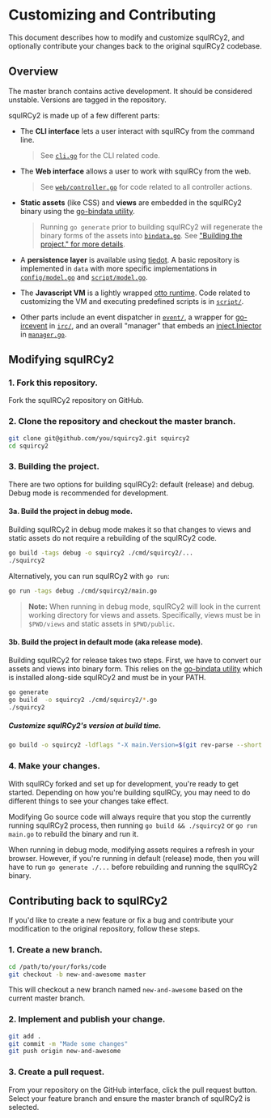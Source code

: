 Customizing and Contributing
============================

This document describes how to modify and customize squIRCy2, and optionally contribute your changes back to the original squIRCy2 codebase.


Overview
--------

The master branch contains active development. It should be considered unstable. Versions are tagged in the repository.

squIRCy2 is made up of a few different parts:

* The **CLI interface** lets a user interact with squIRCy from the command line.
  > See [`cli.go`](https://github.com/veonik/squircy2/blob/master/cli.go) for the CLI related code.
  
* The **Web interface** allows a user to work with squIRCy from the web.
  > See [`web/controller.go`](https://github.com/veonik/squircy2/blob/master/web/controller.go) for code related to all controller actions.
  
* **Static assets** (like CSS) and **views** are embedded in the squIRCy2 binary using the [go-bindata utility](https://github.com/jteeuwen/go-bindata).
  > Running `go generate` prior to building squIRCy2 will regenerate the binary forms of the assets into [`bindata.go`](https://github.com/veonik/squircy2/blob/master/bindata.go). See ["Building the project." for more details](#3-building-the-project).

* A **persistence layer** is available using [tiedot](https://github.com/HouzuoGuo/tiedot). A basic repository is implemented in `data` with more specific implementations in [`config/model.go`](https://github.com/veonik/squircy2/blob/master/config/model.go) and  [`script/model.go`](https://github.com/veonik/squircy2/blob/master/script/model.go).

* The **Javascript VM** is a lightly wrapped [otto runtime](https://github.com/robertkrimen/otto). Code related to customizing the VM and executing predefined scripts is in [`script/`](https://github.com/veonik/squircy2/blob/master/script/).

* Other parts include an event dispatcher in [`event/`](https://github.com/veonik/squircy2/blob/master/event/), a wrapper for [go-ircevent](https://github.com/thoj/go-ircevent) in [`irc/`](https://github.com/veonik/squircy2/blob/master/irc/), and an overall "manager" that embeds an [inject.Injector](https://github.com/codegangsta/inject) in [`manager.go`](https://github.com/veonik/squircy2/blob/master/manager.go).


Modifying squIRCy2
------------------

### 1. Fork this repository.

Fork the squIRCy2 repository on GitHub.

### 2. Clone the repository and checkout the master branch.

```bash
git clone git@github.com/you/squircy2.git squircy2
cd squircy2
```

### 3. Building the project.

There are two options for building squIRCy2: default (release) and debug. Debug mode is recommended for development.


#### 3a. Build the project in debug mode.

Building squIRCy2 in debug mode makes it so that changes to views and static assets do not require a rebuilding of the squIRCy2 code.

```bash
go build -tags debug -o squircy2 ./cmd/squircy2/...
./squircy2
```

Alternatively, you can run squIRCy2 with `go run`:
 
```bash
go run -tags debug ./cmd/squircy2/main.go
```

> **Note:** When running in debug mode, squIRCy2 will look in the current working directory for views and assets.
  Specifically, views must be in `$PWD/views` and static assets in `$PWD/public`.


#### 3b. Build the project in default mode (aka release mode).

Building squIRCy2 for release takes two steps. First, we have to convert our assets and views into binary form. 
This relies on the [go-bindata utility](https://github.com/jteeuwen/go-bindata) which is installed along-side squIRCy2 and must be in your PATH.

```bash
go generate
go build  -o squircy2 ./cmd/squircy2/*.go
./squircy2
```

##### Customize squIRCy2's version at build time.

```bash
go build -o squircy2 -ldflags "-X main.Version=$(git rev-parse --short HEAD)" ./cmd/squircy2/*.go
```

### 4. Make your changes.

With squIRCy forked and set up for development, you're ready to get started. Depending on how you're building squIRCy, you may need to do different things to see your changes take effect.

Modifying Go source code will always require that you stop the currently running squIRCy2 process, then running `go build && ./squircy2` or `go run main.go` to rebuild the binary and run it.
 
When running in debug mode, modifying assets requires a refresh in your browser. However, if you're running in default (release) mode, then you will have to run `go generate ./...` before rebuilding and running the squIRCy2 binary.


Contributing back to squIRCy2
-----------------------------

If you'd like to create a new feature or fix a bug and contribute your modification to the original repository, follow these steps.

### 1. Create a new branch.

```bash
cd /path/to/your/forks/code
git checkout -b new-and-awesome master
```

This will checkout a new branch named `new-and-awesome` based on the current master branch.


### 2. Implement and publish your change.

```bash
git add .
git commit -m "Made some changes"
git push origin new-and-awesome
```


### 3. Create a pull request.

From your repository on the GitHub interface, click the pull request button. Select your feature branch and ensure the master branch of squIRCy2 is selected.
